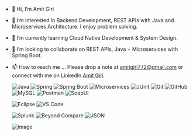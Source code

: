 - 👋 Hi, I’m Amit Giri
- 👀 I’m interested in Backend Development, REST APIs with Java and Microservices Architecture. I enjoy problem solving.
- 🌱 I’m currently learning Cloud Native Development & System Design.
- 💞️ I’m looking to collaborate on REST APIs, Java + Microservices with Spring Boot. 
- 📫 How to reach me ... Please drop a note at amitgiri772@gmail.com or connect with me on LinkedIn [Amit Giri](https://www.linkedin.com/in/amit-giri-026957134/)

  ![Java](https://img.shields.io/badge/-Java-black?style=flat-square&logo=Java)
  ![Spring](https://img.shields.io/badge/-Spring-green?style=flat-square&logo=spring)
  ![Spring Boot](https://img.shields.io/badge/-SpringBoot-green?style=flat-square&logo=spring-boot)
  ![Microservices](https://img.shields.io/badge/-Microservices-black?style=flat-square&logo=micro-services)
  ![JUnit](https://img.shields.io/badge/-JUnit-black?style=flat-square&logo=junit)
  ![Git](https://img.shields.io/badge/-Git-black?style=flat-square&logo=git)
  ![GitHub](https://img.shields.io/badge/-GitHub-181717?style=flat-square&logo=github)
  ![MySQL](https://img.shields.io/badge/-MySQL-black?style=flat-square&logo=mysql)
  ![Postman](https://img.shields.io/badge/Postman-black?style=flat-square&logo=postman)
  ![SoapUI](https://img.shields.io/badge/SoapUI-yellow?style=flat-square&logo=soapui)
  
  ![Eclipse](https://img.shields.io/badge/-Eclipse-purple?style=flat-square&logo=eclipse)
  ![VS Code](https://img.shields.io/badge/-VS%20Code-007ACC?style=flat-square&logo=visual-studio-code)

  ![Splunk](https://img.shields.io/badge/-Splunk-Green?style=flat-square&logo=splunk)
  ![Beyond Compare](https://img.shields.io/badge/-Beyond%20Compare-black?style=flat-square&logo=bc)
  ![JSON](https://img.shields.io/badge/-JSON-black?style=flat-square&logo=json)
  

  
  

  ![image](https://user-images.githubusercontent.com/74038190/229223263-cf2e4b07-2615-4f87-9c38-e37600f8381a.gif)
<!---
Amitgiri772/Amitgiri772 is a ✨ special ✨ repository because its `README.md` (this file) appears on your GitHub profile.
You can click the Preview link to take a look at your changes.
--->
